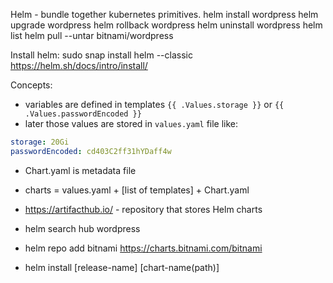 Helm - bundle together kubernetes primitives.
helm install wordpress
helm upgrade wordpress
helm rollback wordpress
helm uninstall wordpress
helm list
helm pull --untar bitnami/wordpress

Install helm:
sudo snap install helm --classic
https://helm.sh/docs/intro/install/

Concepts:
- variables are defined in templates `{{ .Values.storage }}` or `{{ .Values.passwordEncoded }}`
- later those values are stored in `values.yaml` file
like:
```yaml
storage: 20Gi
passwordEncoded: cd403C2ff31hYDaff4w
```
- Chart.yaml is metadata file

- charts = values.yaml + [list of templates] + Chart.yaml
- https://artifacthub.io/ - repository that stores Helm charts
- helm search hub wordpress
- helm repo add bitnami https://charts.bitnami.com/bitnami
- helm install [release-name] [chart-name(path)]